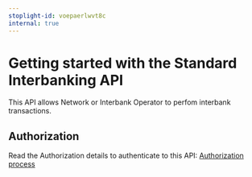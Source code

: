 ```yaml
---
stoplight-id: voepaerlwvt8c
internal: true
---
```


# Getting started with the Standard Interbanking API

This API allows Network or Interbank Operator to perfom interbank
transactions.

## Authorization

Read the Authorization details to authenticate to this API: [Authorization process](./oauth2-authorization.md)
